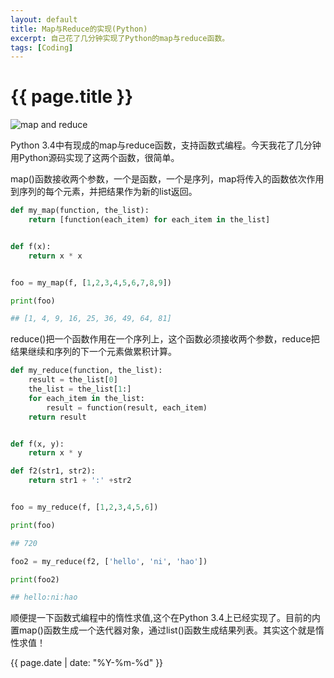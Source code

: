 ```yaml
---
layout: default
title: Map与Reduce的实现(Python)
excerpt: 自己花了几分钟实现了Python的map与reduce函数。
tags: [Coding]
---
```

{{ page.title }}
================
![map and reduce](http://img.my.csdn.net/uploads/201410/17/1413524694_8628.png)

Python 3.4中有现成的map与reduce函数，支持函数式编程。今天我花了几分钟用Python源码实现了这两个函数，很简单。

map()函数接收两个参数，一个是函数，一个是序列，map将传入的函数依次作用到序列的每个元素，并把结果作为新的list返回。

```python
def my_map(function, the_list):
    return [function(each_item) for each_item in the_list]


def f(x):
    return x * x


foo = my_map(f, [1,2,3,4,5,6,7,8,9])

print(foo)

## [1, 4, 9, 16, 25, 36, 49, 64, 81]
``` 

reduce()把一个函数作用在一个序列上，这个函数必须接收两个参数，reduce把结果继续和序列的下一个元素做累积计算。

```python
def my_reduce(function, the_list):
    result = the_list[0]
    the_list = the_list[1:]
    for each_item in the_list:
        result = function(result, each_item)
    return result


def f(x, y):
    return x * y

def f2(str1, str2):
    return str1 + ':' +str2


foo = my_reduce(f, [1,2,3,4,5,6])

print(foo)

## 720

foo2 = my_reduce(f2, ['hello', 'ni', 'hao'])

print(foo2)

## hello:ni:hao
```

顺便提一下函数式编程中的惰性求值,这个在Python 3.4上已经实现了。目前的内置map()函数生成一个迭代器对象，通过list()函数生成结果列表。其实这个就是惰性求值！

{{ page.date | date: "%Y-%m-%d" }}

